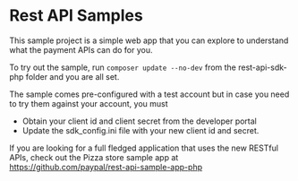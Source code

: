 Rest API Samples
===================

This sample project is a simple web app that you can explore to understand what the payment APIs can do for you.

To try out the sample, run `composer update --no-dev` from the rest-api-sdk-php folder and you are all set.

The sample comes pre-configured with a test account but in case you need to try them against your account, you must
   
   * Obtain your client id and client secret from the developer portal
   * Update the sdk_config.ini file with your new client id and secret.
   
   
If you are looking for a full fledged application that uses the new RESTful APIs, check out the Pizza store sample app at https://github.com/paypal/rest-api-sample-app-php   
